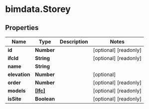 # bimdata.Storey

## Properties

Name | Type | Description | Notes
------------ | ------------- | ------------- | -------------
**id** | **Number** |  | [optional] [readonly] 
**ifcId** | **String** |  | [optional] [readonly] 
**name** | **String** |  | 
**elevation** | **Number** |  | [optional] 
**order** | **Number** |  | [optional] [readonly] 
**models** | [**[Ifc]**](Ifc.md) |  | [optional] [readonly] 
**isSite** | **Boolean** |  | [optional] [readonly] 


